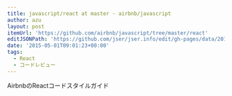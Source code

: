 ```yaml
---
title: javascript/react at master · airbnb/javascript
author: azu
layout: post
itemUrl: 'https://github.com/airbnb/javascript/tree/master/react'
editJSONPath: 'https://github.com/jser/jser.info/edit/gh-pages/data/2015/05/index.json'
date: '2015-05-01T09:01:23+00:00'
tags:
  - React
  - コードレビュー
---
```

AirbnbのReactコードスタイルガイド
